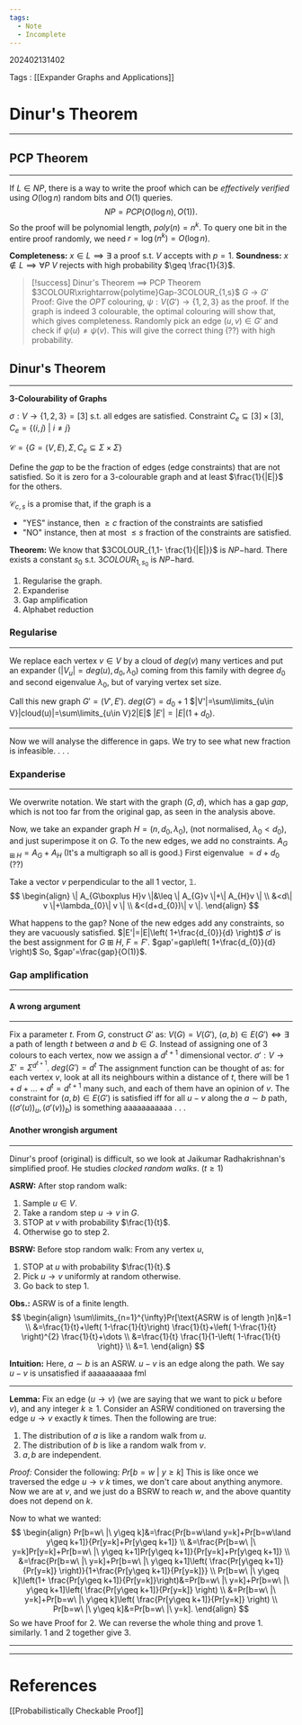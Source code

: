 ```yaml
---
tags:
  - Note
  - Incomplete
---
```

202402131402

Tags : [[Expander Graphs and Applications]]
# Dinur's Theorem
---
## PCP Theorem
---
If $L\in NP$, there is a way to write the proof which can be *effectively verified* using $O(\log n)$ random bits and $O(1)$ queries.
$$
NP=PCP(O(\log n),O(1)).
$$
So the proof will be polynomial length, $poly(n)=n^{k}$. To query one bit in the entire proof randomly, we need $r=\log(n^{k})=O(\log n)$.

**Completeness:** $x \in L\implies\exists$ a proof s.t. $V$ accepts with $p=1$.
**Soundness:** $x\not\in L\implies \forall P$ $V$ rejects with high probability $\geq \frac{1}{3}$.

> [!success] Dinur's Theorem $\implies$ PCP Theorem
> $3COLOUR\xrightarrow{polytime}Gap-3COLOUR_{1,s}$
> $G\to G'$
> Proof: Give the $OPT$ colouring, $\psi:V(G')\to \{ 1,2,3 \}$ as the proof. If the graph is indeed 3 colourable, the optimal colouring will show that, which gives completeness. Randomly pick an edge $(u,v)\in G'$ and check if $\psi(u)\neq \psi(v)$. This will give the correct thing (??) with high probability.

## Dinur's Theorem
---
**3-Colourability of Graphs**

$\sigma:V\to \{ 1,2,3 \}=[3]$ s.t. all edges are satisfied.
Constraint $C_{e}\subseteq[3]\times[3], C_{e}=\{ (i,j)\ |\ i\neq j \}$

$\mathcal{C}=\{G=(V,E),\Sigma,C_{e}\subseteq\Sigma \times\Sigma\}$

Define the *gap* to be the fraction of edges (edge constraints) that are not satisfied. So it is zero for a 3-colourable graph and at least $\frac{1}{|E|}$ for the others.

$\mathcal{C}_{c,s}$ is a promise that, if the graph is a
- "YES" instance, then $\geq c$ fraction of the constraints are satisfied
- "NO" instance, then at most $\leq s$ fraction of the constraints are satisfied.

**Theorem:** We know that $3COLOUR_{1,1- \frac{1}{|E|}}$ is $NP-$hard. There exists a constant $s_{0}$ s.t. $3COLOUR_{1,s_{0}}$ is $NP-$hard.

1. Regularise the graph.
2. Expanderise
3. Gap amplification
4. Alphabet reduction

### Regularise
---
We replace each vertex $v\in V$ by a cloud of $deg(v)$ many vertices and put an expander $(|V_{u}|=deg(u),d_{0},\lambda_{0})$ coming from this family with degree $d_{0}$ and second eigenvalue $\lambda_{0}$, but of varying vertex set size.

Call this new graph $G'=(V',E')$.
$deg(G')=d_{0}+1$
$|V'|=\sum\limits_{u\in V}|cloud(u)|=\sum\limits_{u\in V}2|E|$
$|E'|=|E|(1+d_{0})$.

---
Now we will analyse the difference in gaps.
We try to see what new fraction is infeasible.
.
.
.

### Expanderise
---
We overwrite notation. We start with the graph $(G,d)$, which has a gap $gap$, which is not too far from the original gap, as seen in the analysis above.

Now, we take an expander graph $H=(n,d_{0},\lambda_{0})$, (not normalised, $\lambda_{0}<d_{0}$), and just superimpose it on $G$. To the new edges, we add no constraints.
$A_{G\boxplus H}=A_{G}+A_{H}$ (It's a multigraph so all is good.)
First eigenvalue $=d+d_{0}$ (??)

Take a vector $v$ perpendicular to the all 1 vector, $\mathbb{1}$.
$$
\begin{align}
\| A_{G\boxplus H}v \|&\leq \| A_{G}v \|+\| A_{H}v \| \\
&<d\| v \|+\lambda_{0}\| v \| \\
&<(d+d_{0})\| v \|. 
\end{align}
$$

What happens to the gap?
None of the new edges add any constraints, so they are vacuously satisfied.
$|E'|=|E|\left( 1+\frac{d_{0}}{d} \right)$
$\sigma'$ is the best assignment for $G\boxplus H$, $F=F'$.
$gap'=gap\left( 1+\frac{d_{0}}{d} \right)$
So, $gap'=\frac{gap}{O(1)}$.

### Gap amplification
---
#### A wrong argument
---
Fix a parameter $t$.
From $G$, construct $G'$ as: $V(G)=V(G')$,
$(a,b)\in E(G')\iff \exists \text{ a path of length }t\text{ between }a\text{ and }b\in G$.
Instead of assigning one of 3 colours to each vertex, now we assign a $d^{t+1}$ dimensional vector. $\sigma':V\to\Sigma'=\Sigma^{d^{t+1}}$.
$deg(G')=d^{t}$
The assignment function can be thought of as: for each vertex $v$, look at all its neighbours within a distance of $t$, there will be $1+d+\dots+d^{t}=d^{t+1}$ many such, and each of them have an opinion of $v$.
The constraint for $(a,b)\in E(G')$ is satisfied iff for all $u-v$ along the $a\sim b$ path, $((\sigma'(u))_{u},(\sigma'(v))_{b})$ is something aaaaaaaaaaa
.
.
.
#### Another wrongish argument
---
Dinur's proof (original) is difficult, so we look at Jaikumar Radhakrishnan's simplified proof.
He studies *clocked random walks*. $(t\geq 1)$

**ASRW:** After stop random walk:
1. Sample $u\in V$.
2. Take a random step $u\to v$ in $G$.
3. STOP at $v$ with probability $\frac{1}{t}$.
4. Otherwise go to step 2.

**BSRW:** Before stop random walk:
From any vertex $u$,
1. STOP at $u$ with probability $\frac{1}{t}.$
2. Pick $u\to v$ uniformly at random otherwise.
3. Go back to step 1.

**Obs.:** ASRW is of a finite length.
$$
\begin{align}
\sum\limits_{n=1}^{\infty}Pr[\text{ASRW is of length }n]&=1 \\
&=\frac{1}{t}+\left( 1-\frac{1}{t}\right) \frac{1}{t}+\left( 1-\frac{1}{t} \right)^{2} \frac{1}{t}+\dots \\
&=\frac{1}{t} \frac{1}{1-\left( 1-\frac{1}{t} \right)} \\
&=1.
\end{align}
$$

**Intuition:**
Here, $a\sim b$ is an ASRW. $u-v$ is an edge along the path.
We say $u-v$ is unsatisfied if aaaaaaaaaa fml

---
**Lemma:** Fix an edge $(u\to v)$ (we are saying that we want to pick $u$ before $v$), and any integer $k\geq 1$. Consider an ASRW conditioned on traversing the edge $u\to v$ exactly $k$ times. Then the following are true:
1. The distribution of $a$ is like a random walk from $u$.
2. The distribution of $b$ is like a random walk from $v$.
3. $a,b$ are independent.

*Proof:*
Consider the following:
$Pr[b=w\ |\ y\geq k]$
This is like once we traversed the edge $u\to v$ $k$ times, we don't care about anything anymore. Now we are at $v$, and we just do a BSRW to reach $w$, and the above quantity does not depend on $k$.

Now to what we wanted:
$$
\begin{align}
Pr[b=w\ |\ y\geq k]&=\frac{Pr[b=w\land y=k]+Pr[b=w\land y\geq k+1]}{Pr[y=k]+Pr[y\geq k+1]} \\
&=\frac{Pr[b=w\ |\ y=k]Pr[y=k]+Pr[b=w\ |\ y\geq k+1]Pr[y\geq k+1]}{Pr[y=k]+Pr[y\geq k+1]} \\
&=\frac{Pr[b=w\ |\ y=k]+Pr[b=w\ |\ y\geq k+1]\left( \frac{Pr[y\geq k+1]}{Pr[y=k]} \right)}{1+\frac{Pr[y\geq k+1]}{Pr[y=k]}} \\
Pr[b=w\ |\ y\geq k]\left(1+ \frac{Pr[y\geq k+1]}{Pr[y=k]}\right)&=Pr[b=w\ |\ y=k]+Pr[b=w\ |\ y\geq k+1]\left( \frac{Pr[y\geq k+1]}{Pr[y=k]} \right) \\
&=Pr[b=w\ |\ y=k]+Pr[b=w\ |\ y\geq k]\left( \frac{Pr[y\geq k+1]}{Pr[y=k]} \right) \\
Pr[b=w\ |\ y\geq k]&=Pr[b=w\ |\ y=k].
\end{align}
$$
So we have Proof for 2.
We can reverse the whole thing and prove 1. similarly.
1 and 2 together give 3.

---










---
# References
[[Probabilistically Checkable Proof]]
